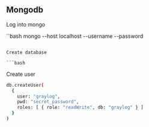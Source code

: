 

## Mongodb

Log into mongo

``bash
mongo --host localhost --username <username> --password <password>
```

Create database

```bash

```

Create user

```bash
db.createUser(
  {
    user: "graylog",
    pwd: "secret_password",
    roles: [ { role: "readWrite", db: "graylog" } ]
  }
)
```

